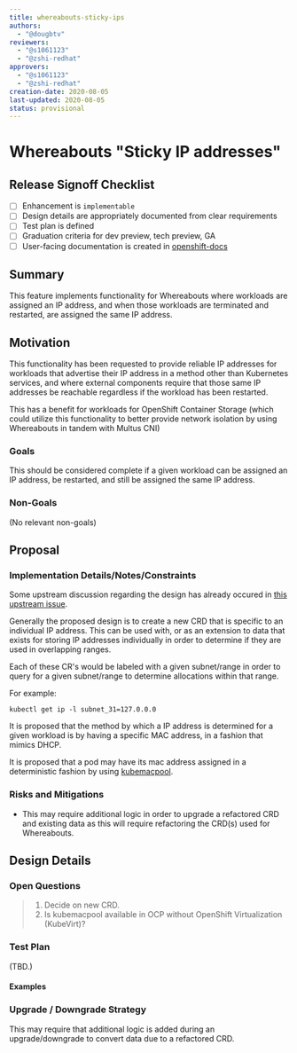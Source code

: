 ```yaml
---
title: whereabouts-sticky-ips
authors:
  - "@dougbtv"
reviewers:
  - "@s1061123"
  - "@zshi-redhat"
approvers:
  - "@s1061123"
  - "@zshi-redhat"
creation-date: 2020-08-05
last-updated: 2020-08-05
status: provisional
---
```



# Whereabouts "Sticky IP addresses"

## Release Signoff Checklist

- [ ] Enhancement is `implementable`
- [ ] Design details are appropriately documented from clear requirements
- [ ] Test plan is defined
- [ ] Graduation criteria for dev preview, tech preview, GA
- [ ] User-facing documentation is created in [openshift-docs](https://github.com/openshift/openshift-docs/)

## Summary

This feature implements functionality for Whereabouts where workloads are assigned an IP address, and when those workloads are terminated and restarted, are assigned the same IP address.

## Motivation

This functionality has been requested to provide reliable IP addresses for workloads that advertise their IP address in a method other than Kubernetes services, and where external components require that those same IP addresses be reachable regardless if the workload has been restarted.

This has a benefit for workloads for OpenShift Container Storage (which could utilize this functionality to better provide network isolation by using Whereabouts in tandem with Multus CNI)

### Goals

This should be considered complete if a given workload can be assigned an IP address, be restarted, and still be assigned the same IP address.

### Non-Goals

(No relevant non-goals)

## Proposal

### Implementation Details/Notes/Constraints 

Some upstream discussion regarding the design has already occured in [this upstream issue](https://github.com/dougbtv/whereabouts/issues/51).

Generally the proposed design is to create a new CRD that is specific to an individual IP address. This can be used with, or as an extension to data that exists for storing IP addresses individually in order to determine if they are used in overlapping ranges.

Each of these CR's would be labeled with a given subnet/range in order to query for a given subnet/range to determine allocations within that range.

For example:

```
kubectl get ip -l subnet_31=127.0.0.0
```

It is proposed that the method by which a IP address is determined for a given workload is by having a specific MAC address, in a fashion that mimics DHCP.

It is proposed that a pod may have its mac address assigned in a deterministic fashion by using [kubemacpool](https://github.com/k8snetworkplumbingwg/kubemacpool).

### Risks and Mitigations

* This may require additional logic in order to upgrade a refactored CRD and existing data as this will require refactoring the CRD(s) used for Whereabouts.

## Design Details

### Open Questions

 > 1. Decide on new CRD.
 > 2. Is kubemacpool available in OCP without OpenShift Virtualization (KubeVirt)?

### Test Plan

(TBD.)

#### Examples

### Upgrade / Downgrade Strategy

This may require that additional logic is added during an upgrade/downgrade to convert data due to a refactored CRD.